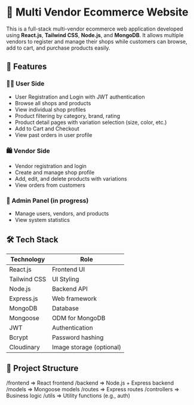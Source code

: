 # 🛒 Multi Vendor Ecommerce Website

This is a full-stack multi-vendor ecommerce web application developed using **React.js**, **Tailwind CSS**, **Node.js**, and **MongoDB**. It allows multiple vendors to register and manage their shops while customers can browse, add to cart, and purchase products easily.

## 🚀 Features

### 🧑‍💻 User Side
- User Registration and Login with JWT authentication
- Browse all shops and products
- View individual shop profiles
- Product filtering by category, brand, rating
- Product detail pages with variation selection (size, color, etc.)
- Add to Cart and Checkout
- View past orders in user profile

### 🛍️ Vendor Side
- Vendor registration and login
- Create and manage shop profile
- Add, edit, and delete products with variations
- View orders from customers

### 🔐 Admin Panel (in progress)
- Manage users, vendors, and products
- View system statistics

## 🛠️ Tech Stack

| Technology     | Role                      |
|----------------|---------------------------|
| React.js       | Frontend UI               |
| Tailwind CSS   | UI Styling                |
| Node.js        | Backend API               |
| Express.js     | Web framework             |
| MongoDB        | Database                  |
| Mongoose       | ODM for MongoDB           |
| JWT            | Authentication            |
| Bcrypt         | Password hashing          |
| Cloudinary     | Image storage (optional)  |

## 📁 Project Structure

/frontend => React frontend
/backend => Node.js + Express backend
/models => Mongoose models
/routes => Express routes
/controllers => Business logic
/utils => Utility functions (e.g., auth)
